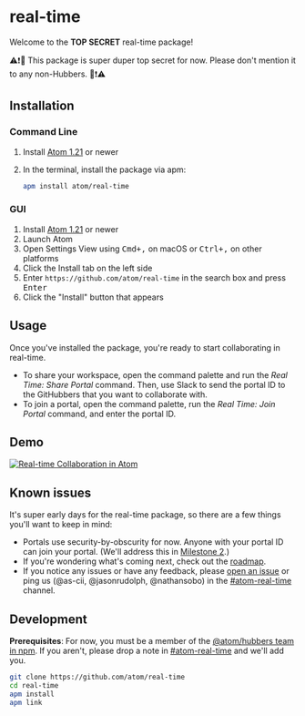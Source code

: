 # real-time

Welcome to the **TOP SECRET** real-time package!

⚠️❗🔐 This package is super duper top secret for now. Please don't mention it to any non-Hubbers. 🔐❗⚠️

## Installation

### Command Line

1. Install [Atom 1.21](https://atom.io) or newer
2. In the terminal, install the package via apm:

    ```sh
    apm install atom/real-time
    ```

### GUI

1. Install [Atom 1.21](https://atom.io) or newer
1. Launch Atom
1. Open Settings View using <kbd>Cmd+,</kbd> on macOS or <kbd>Ctrl+,</kbd> on other platforms
1. Click the Install tab on the left side
1. Enter `https://github.com/atom/real-time` in the search box and press <kbd>Enter</kbd>
1. Click the "Install" button that appears

## Usage

Once you've installed the package, you're ready to start collaborating in real-time.

- To share your workspace, open the command palette and run the _Real Time: Share Portal_ command. Then, use Slack to send the portal ID to the GitHubbers that you want to collaborate with.
- To join a portal,  open the command palette, run the _Real Time: Join Portal_ command, and enter the portal ID.

## Demo

[![Real-time Collaboration in Atom](https://github-talks.s3.amazonaws.com/uploads/138/1089/e52cacb3-2d21-4974-b24e-545a33a684ef.embed_cover.jpg)](https://githubber.tv/jasonrudolph/real-time-collaboration-in-atom)

## Known issues

It's super early days for the real-time package, so there are a few things you'll want to keep in mind:

- Portals use security-by-obscurity for now. Anyone with your portal ID can join your portal. (We'll address this in [Milestone 2](https://github.com/github/atom-log/blob/1f94a5b7ce6f90d9232d51663c9a6adf728831d6/real-time-collaboration/portals-roadmap.md#milestone-2-authentication-and-presence).)
- If you're wondering what's coming next, check out the [roadmap](https://github.com/github/atom-log/blob/master/real-time-collaboration/portals-roadmap.md).
- If you notice any issues or have any feedback, please [open an issue](https://github.com/atom/real-time/issues/new) or ping us (@as-cii, @jasonrudolph, @nathansobo) in the [#atom-real-time][#atom-real-time] channel.

## Development

**Prerequisites**: For now, you must be a member of the [@atom/hubbers team in npm](https://www.npmjs.com/org/atom/team/hubbers#members). If you aren't, please drop a note in [#atom-real-time][#atom-real-time] and we'll add you.

```sh
git clone https://github.com/atom/real-time
cd real-time
apm install
apm link
```

[#atom-real-time]: https://github.slack.com/messages/C65B6TS0K/details/
